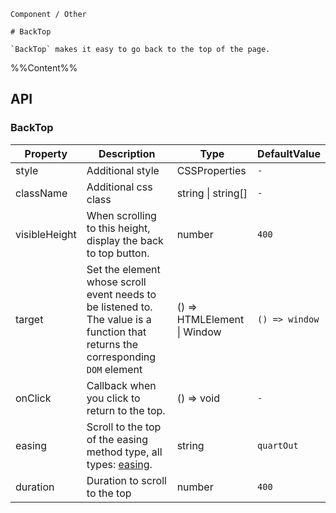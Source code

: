 `````
Component / Other

# BackTop

`BackTop` makes it easy to go back to the top of the page.
`````

%%Content%%

## API

### BackTop

|Property|Description|Type|DefaultValue|
|---|---|---|---|
|style|Additional style|CSSProperties |`-`|
|className|Additional css class|string \| string[] |`-`|
|visibleHeight|When scrolling to this height, display the back to top button.|number |`400`|
|target|Set the element whose scroll event needs to be listened to. The value is a function that returns the corresponding `DOM` element|() => HTMLElement \| Window |`() => window`|
|onClick|Callback when you click to return to the top.|() => void |`-`|
|easing|Scroll to the top of the easing method type, all types: [easing](https://github.com/PengJiyuan/b-tween).|string |`quartOut`|
|duration|Duration to scroll to the top|number |`400`|
